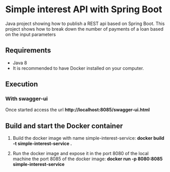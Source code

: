 # Simple interest API with Spring Boot

Java project showing how to publish a REST api based on Spring Boot. This project shows how to break down the number of payments of a loan based on the input parameters

## Requirements

* Java 8
* It is recommended to have Docker installed on your computer.


## Execution

### With swagger-ui

Once started access the url **http://localhost:8085/swagger-ui.html**


## Build and start the Docker container

1. Build the docker image with name simple-interest-service: **docker build -t simple-interest-service .**

2. Run the docker image and expose it in the port 8080 of the local machine the port 8085 of the docker image: **docker run -p 8080:8085 simple-interest-service** 
